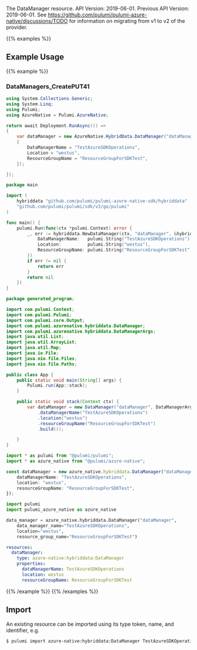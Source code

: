 The DataManager resource.
API Version: 2019-06-01.
Previous API Version: 2019-06-01. See https://github.com/pulumi/pulumi-azure-native/discussions/TODO for information on migrating from v1 to v2 of the provider.

{{% examples %}}
## Example Usage
{{% example %}}
### DataManagers_CreatePUT41
```csharp
using System.Collections.Generic;
using System.Linq;
using Pulumi;
using AzureNative = Pulumi.AzureNative;

return await Deployment.RunAsync(() => 
{
    var dataManager = new AzureNative.HybridData.DataManager("dataManager", new()
    {
        DataManagerName = "TestAzureSDKOperations",
        Location = "westus",
        ResourceGroupName = "ResourceGroupForSDKTest",
    });

});


```

```go
package main

import (
	hybriddata "github.com/pulumi/pulumi-azure-native-sdk/hybriddata"
	"github.com/pulumi/pulumi/sdk/v3/go/pulumi"
)

func main() {
	pulumi.Run(func(ctx *pulumi.Context) error {
		_, err := hybriddata.NewDataManager(ctx, "dataManager", &hybriddata.DataManagerArgs{
			DataManagerName:   pulumi.String("TestAzureSDKOperations"),
			Location:          pulumi.String("westus"),
			ResourceGroupName: pulumi.String("ResourceGroupForSDKTest"),
		})
		if err != nil {
			return err
		}
		return nil
	})
}

```

```java
package generated_program;

import com.pulumi.Context;
import com.pulumi.Pulumi;
import com.pulumi.core.Output;
import com.pulumi.azurenative.hybriddata.DataManager;
import com.pulumi.azurenative.hybriddata.DataManagerArgs;
import java.util.List;
import java.util.ArrayList;
import java.util.Map;
import java.io.File;
import java.nio.file.Files;
import java.nio.file.Paths;

public class App {
    public static void main(String[] args) {
        Pulumi.run(App::stack);
    }

    public static void stack(Context ctx) {
        var dataManager = new DataManager("dataManager", DataManagerArgs.builder()        
            .dataManagerName("TestAzureSDKOperations")
            .location("westus")
            .resourceGroupName("ResourceGroupForSDKTest")
            .build());

    }
}

```

```typescript
import * as pulumi from "@pulumi/pulumi";
import * as azure_native from "@pulumi/azure-native";

const dataManager = new azure_native.hybriddata.DataManager("dataManager", {
    dataManagerName: "TestAzureSDKOperations",
    location: "westus",
    resourceGroupName: "ResourceGroupForSDKTest",
});

```

```python
import pulumi
import pulumi_azure_native as azure_native

data_manager = azure_native.hybriddata.DataManager("dataManager",
    data_manager_name="TestAzureSDKOperations",
    location="westus",
    resource_group_name="ResourceGroupForSDKTest")

```

```yaml
resources:
  dataManager:
    type: azure-native:hybriddata:DataManager
    properties:
      dataManagerName: TestAzureSDKOperations
      location: westus
      resourceGroupName: ResourceGroupForSDKTest

```

{{% /example %}}
{{% /examples %}}

## Import

An existing resource can be imported using its type token, name, and identifier, e.g.

```sh
$ pulumi import azure-native:hybriddata:DataManager TestAzureSDKOperations /subscriptions/6e0219f5-327a-4365-904f-05eed4227ad7/resourceGroups/ResourceGroupForSDKTest/providers/Microsoft.HybridData/dataManagers/TestAzureSDKOperations 
```
